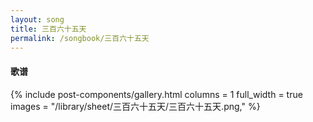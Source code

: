 ```yaml
---
layout: song
title: 三百六十五天
permalink: /songbook/三百六十五天
---
```


#### 歌谱

{% include post-components/gallery.html
    columns = 1
    full_width = true
    images = "/library/sheet/三百六十五天/三百六十五天.png,"
%}
